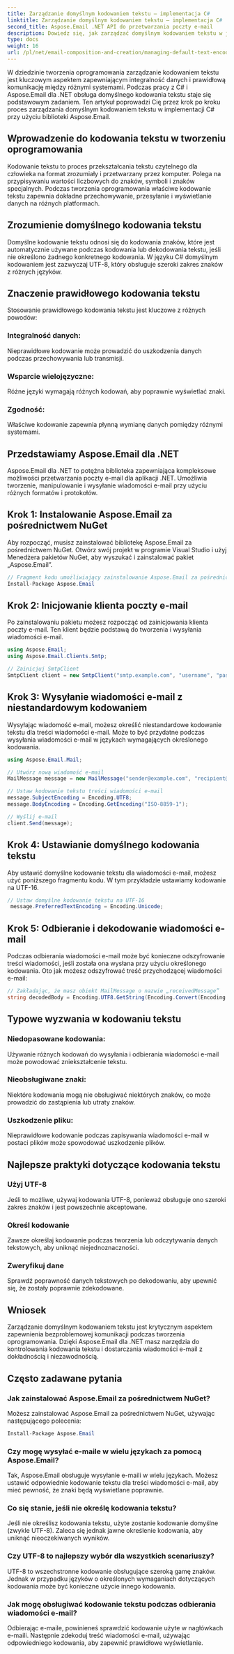 ```yaml
---
title: Zarządzanie domyślnym kodowaniem tekstu – implementacja C#
linktitle: Zarządzanie domyślnym kodowaniem tekstu – implementacja C#
second_title: Aspose.Email .NET API do przetwarzania poczty e-mail
description: Dowiedz się, jak zarządzać domyślnym kodowaniem tekstu w języku C# przy użyciu Aspose.Email dla .NET. Postępuj zgodnie z instrukcjami krok po kroku z kodem źródłowym i zapewnij dokładną transmisję danych.
type: docs
weight: 16
url: /pl/net/email-composition-and-creation/managing-default-text-encoding-csharp-implementation/
---
```


W dziedzinie tworzenia oprogramowania zarządzanie kodowaniem tekstu jest kluczowym aspektem zapewniającym integralność danych i prawidłową komunikację między różnymi systemami. Podczas pracy z C# i Aspose.Email dla .NET obsługa domyślnego kodowania tekstu staje się podstawowym zadaniem. Ten artykuł poprowadzi Cię przez krok po kroku proces zarządzania domyślnym kodowaniem tekstu w implementacji C# przy użyciu biblioteki Aspose.Email.


## Wprowadzenie do kodowania tekstu w tworzeniu oprogramowania

Kodowanie tekstu to proces przekształcania tekstu czytelnego dla człowieka na format zrozumiały i przetwarzany przez komputer. Polega na przypisywaniu wartości liczbowych do znaków, symboli i znaków specjalnych. Podczas tworzenia oprogramowania właściwe kodowanie tekstu zapewnia dokładne przechowywanie, przesyłanie i wyświetlanie danych na różnych platformach.

## Zrozumienie domyślnego kodowania tekstu

Domyślne kodowanie tekstu odnosi się do kodowania znaków, które jest automatycznie używane podczas kodowania lub dekodowania tekstu, jeśli nie określono żadnego konkretnego kodowania. W języku C# domyślnym kodowaniem jest zazwyczaj UTF-8, który obsługuje szeroki zakres znaków z różnych języków.

## Znaczenie prawidłowego kodowania tekstu

Stosowanie prawidłowego kodowania tekstu jest kluczowe z różnych powodów:
### Integralność danych:
Nieprawidłowe kodowanie może prowadzić do uszkodzenia danych podczas przechowywania lub transmisji.
### Wsparcie wielojęzyczne: 
Różne języki wymagają różnych kodowań, aby poprawnie wyświetlać znaki.
### Zgodność:
Właściwe kodowanie zapewnia płynną wymianę danych pomiędzy różnymi systemami.

## Przedstawiamy Aspose.Email dla .NET

Aspose.Email dla .NET to potężna biblioteka zapewniająca kompleksowe możliwości przetwarzania poczty e-mail dla aplikacji .NET. Umożliwia tworzenie, manipulowanie i wysyłanie wiadomości e-mail przy użyciu różnych formatów i protokołów.

## Krok 1: Instalowanie Aspose.Email za pośrednictwem NuGet

Aby rozpocząć, musisz zainstalować bibliotekę Aspose.Email za pośrednictwem NuGet. Otwórz swój projekt w programie Visual Studio i użyj Menedżera pakietów NuGet, aby wyszukać i zainstalować pakiet „Aspose.Email”.

```csharp
// Fragment kodu umożliwiający zainstalowanie Aspose.Email za pośrednictwem NuGet
Install-Package Aspose.Email
```

## Krok 2: Inicjowanie klienta poczty e-mail

Po zainstalowaniu pakietu możesz rozpocząć od zainicjowania klienta poczty e-mail. Ten klient będzie podstawą do tworzenia i wysyłania wiadomości e-mail.

```csharp
using Aspose.Email;
using Aspose.Email.Clients.Smtp;

// Zainicjuj SmtpClient
SmtpClient client = new SmtpClient("smtp.example.com", "username", "password");
```

## Krok 3: Wysyłanie wiadomości e-mail z niestandardowym kodowaniem

Wysyłając wiadomość e-mail, możesz określić niestandardowe kodowanie tekstu dla treści wiadomości e-mail. Może to być przydatne podczas wysyłania wiadomości e-mail w językach wymagających określonego kodowania.

```csharp
using Aspose.Email.Mail;

// Utwórz nową wiadomość e-mail
MailMessage message = new MailMessage("sender@example.com", "recipient@example.com", "Subject", "Body");

// Ustaw kodowanie tekstu treści wiadomości e-mail
message.SubjectEncoding = Encoding.UTF8;
message.BodyEncoding = Encoding.GetEncoding("ISO-8859-1");

// Wyślij e-mail
client.Send(message);
```

## Krok 4: Ustawianie domyślnego kodowania tekstu

Aby ustawić domyślne kodowanie tekstu dla wiadomości e-mail, możesz użyć poniższego fragmentu kodu. W tym przykładzie ustawiamy kodowanie na UTF-16.

```csharp
// Ustaw domyślne kodowanie tekstu na UTF-16
 message.PreferredTextEncoding = Encoding.Unicode;
```

## Krok 5: Odbieranie i dekodowanie wiadomości e-mail

Podczas odbierania wiadomości e-mail może być konieczne odszyfrowanie treści wiadomości, jeśli została ona wysłana przy użyciu określonego kodowania. Oto jak możesz odszyfrować treść przychodzącej wiadomości e-mail:

```csharp
// Zakładając, że masz obiekt MailMessage o nazwie „receivedMessage”
string decodedBody = Encoding.UTF8.GetString(Encoding.Convert(Encoding.GetEncoding("ISO-8859-1"), Encoding.UTF8, Encoding.GetEncoding("ISO-8859-1").GetBytes(receivedMessage.Body)));
```

## Typowe wyzwania w kodowaniu tekstu

### Niedopasowane kodowania: 
Używanie różnych kodowań do wysyłania i odbierania wiadomości e-mail może powodować zniekształcenie tekstu.
### Nieobsługiwane znaki:
Niektóre kodowania mogą nie obsługiwać niektórych znaków, co może prowadzić do zastąpienia lub utraty znaków.
### Uszkodzenie pliku: 
Nieprawidłowe kodowanie podczas zapisywania wiadomości e-mail w postaci plików może spowodować uszkodzenie plików.

## Najlepsze praktyki dotyczące kodowania tekstu

### Użyj UTF-8 
 Jeśli to możliwe, używaj kodowania UTF-8, ponieważ obsługuje ono szeroki zakres znaków i jest powszechnie akceptowane.
### Określ kodowanie 
 Zawsze określaj kodowanie podczas tworzenia lub odczytywania danych tekstowych, aby uniknąć niejednoznaczności.
### Zweryfikuj dane 
 Sprawdź poprawność danych tekstowych po dekodowaniu, aby upewnić się, że zostały poprawnie zdekodowane.

## Wniosek

Zarządzanie domyślnym kodowaniem tekstu jest krytycznym aspektem zapewnienia bezproblemowej komunikacji podczas tworzenia oprogramowania. Dzięki Aspose.Email dla .NET masz narzędzia do kontrolowania kodowania tekstu i dostarczania wiadomości e-mail z dokładnością i niezawodnością.

## Często zadawane pytania

### Jak zainstalować Aspose.Email za pośrednictwem NuGet?

Możesz zainstalować Aspose.Email za pośrednictwem NuGet, używając następującego polecenia:
```csharp
Install-Package Aspose.Email
```

### Czy mogę wysyłać e-maile w wielu językach za pomocą Aspose.Email?

Tak, Aspose.Email obsługuje wysyłanie e-maili w wielu językach. Możesz ustawić odpowiednie kodowanie tekstu dla treści wiadomości e-mail, aby mieć pewność, że znaki będą wyświetlane poprawnie.

### Co się stanie, jeśli nie określę kodowania tekstu?

Jeśli nie określisz kodowania tekstu, użyte zostanie kodowanie domyślne (zwykle UTF-8). Zaleca się jednak jawne określenie kodowania, aby uniknąć nieoczekiwanych wyników.

### Czy UTF-8 to najlepszy wybór dla wszystkich scenariuszy?

UTF-8 to wszechstronne kodowanie obsługujące szeroką gamę znaków. Jednak w przypadku języków o określonych wymaganiach dotyczących kodowania może być konieczne użycie innego kodowania.

### Jak mogę obsługiwać kodowanie tekstu podczas odbierania wiadomości e-mail?

Odbierając e-maile, powinieneś sprawdzić kodowanie użyte w nagłówkach e-maili. Następnie zdekoduj treść wiadomości e-mail, używając odpowiedniego kodowania, aby zapewnić prawidłowe wyświetlanie.